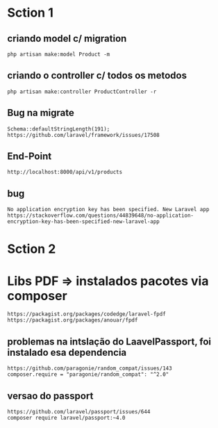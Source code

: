 # Sction 1
## criando model c/ migration
	php artisan make:model Product -m
	
## criando o controller c/ todos os metodos
	php artisan make:controller ProductController -r

## Bug na migrate
	Schema::defaultStringLength(191);
	https://github.com/laravel/framework/issues/17508

## End-Point
	http://localhost:8000/api/v1/products

## bug 
	No application encryption key has been specified. New Laravel app
	https://stackoverflow.com/questions/44839648/no-application-encryption-key-has-been-specified-new-laravel-app



# Sction 2
# Libs PDF => instalados pacotes via composer
    https://packagist.org/packages/codedge/laravel-fpdf
    https://packagist.org/packages/anouar/fpdf
    

## problemas na intslação do LaavelPassport, foi instalado esa dependencia
    https://github.com/paragonie/random_compat/issues/143
    composer.require = "paragonie/random_compat": "^2.0"
## versao do passport
    https://github.com/laravel/passport/issues/644 
    composer require laravel/passport:~4.0
